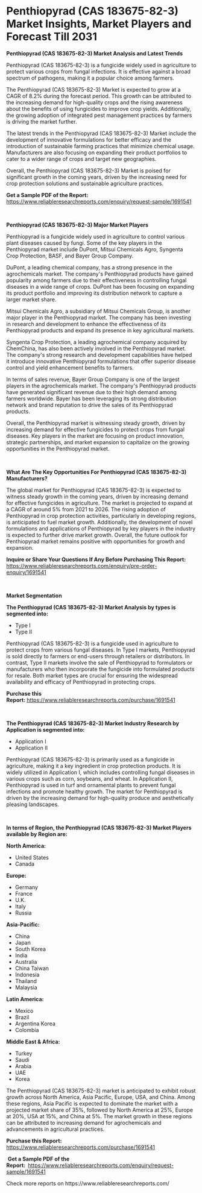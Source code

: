 <p><h1>Penthiopyrad (CAS 183675-82-3) Market Insights, Market Players and Forecast Till 2031</h1></p><p><strong>Penthiopyrad (CAS 183675-82-3) Market Analysis and Latest Trends</strong></p>
<p><p>Penthiopyrad (CAS 183675-82-3) is a fungicide widely used in agriculture to protect various crops from fungal infections. It is effective against a broad spectrum of pathogens, making it a popular choice among farmers.</p><p>The Penthiopyrad (CAS 183675-82-3) Market is expected to grow at a CAGR of 8.2% during the forecast period. This growth can be attributed to the increasing demand for high-quality crops and the rising awareness about the benefits of using fungicides to improve crop yields. Additionally, the growing adoption of integrated pest management practices by farmers is driving the market further.</p><p>The latest trends in the Penthiopyrad (CAS 183675-82-3) Market include the development of innovative formulations for better efficacy and the introduction of sustainable farming practices that minimize chemical usage. Manufacturers are also focusing on expanding their product portfolios to cater to a wider range of crops and target new geographies.</p><p>Overall, the Penthiopyrad (CAS 183675-82-3) Market is poised for significant growth in the coming years, driven by the increasing need for crop protection solutions and sustainable agriculture practices.</p></p>
<p><strong>Get a Sample PDF of the Report:&nbsp;</strong> <a href="https://www.reliableresearchreports.com/enquiry/request-sample/1691541">https://www.reliableresearchreports.com/enquiry/request-sample/1691541</a></p>
<p>&nbsp;</p>
<p><strong>Penthiopyrad (CAS 183675-82-3) Major Market Players</strong></p>
<p><p>Penthiopyrad is a fungicide widely used in agriculture to control various plant diseases caused by fungi. Some of the key players in the Penthiopyrad market include DuPont, Mitsui Chemicals Agro, Syngenta Crop Protection, BASF, and Bayer Group Company.</p><p>DuPont, a leading chemical company, has a strong presence in the agrochemicals market. The company's Penthiopyrad products have gained popularity among farmers due to their effectiveness in controlling fungal diseases in a wide range of crops. DuPont has been focusing on expanding its product portfolio and improving its distribution network to capture a larger market share.</p><p>Mitsui Chemicals Agro, a subsidiary of Mitsui Chemicals Group, is another major player in the Penthiopyrad market. The company has been investing in research and development to enhance the effectiveness of its Penthiopyrad products and expand its presence in key agricultural markets.</p><p>Syngenta Crop Protection, a leading agrochemical company acquired by ChemChina, has also been actively involved in the Penthiopyrad market. The company's strong research and development capabilities have helped it introduce innovative Penthiopyrad formulations that offer superior disease control and yield enhancement benefits to farmers.</p><p>In terms of sales revenue, Bayer Group Company is one of the largest players in the agrochemicals market. The company's Penthiopyrad products have generated significant revenue due to their high demand among farmers worldwide. Bayer has been leveraging its strong distribution network and brand reputation to drive the sales of its Penthiopyrad products.</p><p>Overall, the Penthiopyrad market is witnessing steady growth, driven by increasing demand for effective fungicides to protect crops from fungal diseases. Key players in the market are focusing on product innovation, strategic partnerships, and market expansion to capitalize on the growing opportunities in the Penthiopyrad market.</p></p>
<p>&nbsp;</p>
<p><strong>What Are The Key Opportunities For Penthiopyrad (CAS 183675-82-3) Manufacturers?</strong></p>
<p><p>The global market for Penthiopyrad (CAS 183675-82-3) is expected to witness steady growth in the coming years, driven by increasing demand for effective fungicides in agriculture. The market is projected to expand at a CAGR of around 5% from 2021 to 2026. The rising adoption of Penthiopyrad in crop protection activities, particularly in developing regions, is anticipated to fuel market growth. Additionally, the development of novel formulations and applications of Penthiopyrad by key players in the industry is expected to further drive market growth. Overall, the future outlook for Penthiopyrad market remains positive with opportunities for growth and expansion.</p></p>
<p><strong>Inquire or Share Your Questions If Any Before Purchasing This Report:</strong> <a href="https://www.reliableresearchreports.com/enquiry/pre-order-enquiry/1691541">https://www.reliableresearchreports.com/enquiry/pre-order-enquiry/1691541</a></p>
<p>&nbsp;</p>
<p><strong>Market Segmentation</strong></p>
<p><strong>The Penthiopyrad (CAS 183675-82-3) Market Analysis by types is segmented into:</strong></p>
<p><ul><li>Type I</li><li>Type II</li></ul></p>
<p><p>Penthiopyrad (CAS 183675-82-3) is a fungicide used in agriculture to protect crops from various fungal diseases. In Type I markets, Penthiopyrad is sold directly to farmers or end-users through retailers or distributors. In contrast, Type II markets involve the sale of Penthiopyrad to formulators or manufacturers who then incorporate the fungicide into formulated products for resale. Both market types are crucial for ensuring the widespread availability and efficacy of Penthiopyrad in protecting crops.</p></p>
<p><strong>Purchase this Report:&nbsp;</strong><a href="https://www.reliableresearchreports.com/purchase/1691541">https://www.reliableresearchreports.com/purchase/1691541</a></p>
<p>&nbsp;</p>
<p><strong>The Penthiopyrad (CAS 183675-82-3) Market Industry Research by Application is segmented into:</strong></p>
<p><ul><li>Application I</li><li>Application II</li></ul></p>
<p><p>Penthiopyrad (CAS 183675-82-3) is primarily used as a fungicide in agriculture, making it a key ingredient in crop protection products. It is widely utilized in Application I, which includes controlling fungal diseases in various crops such as corn, soybeans, and wheat. In Application II, Penthiopyrad is used in turf and ornamental plants to prevent fungal infections and promote healthy growth. The market for Penthiopyrad is driven by the increasing demand for high-quality produce and aesthetically pleasing landscapes.</p></p>
<p>&nbsp;</p>
<p><strong>In terms of Region, the Penthiopyrad (CAS 183675-82-3) Market Players available by Region are:</strong></p>
<p>
    <p> <strong> North America: </strong>
        <ul>
            <li>United States</li>
            <li>Canada</li>
        </ul>
        </p> 
    <p> <strong> Europe: </strong>
        <ul>
            <li>Germany</li>
            <li>France</li>
            <li>U.K.</li>
            <li>Italy</li>
            <li>Russia</li>
        </ul>
        </p> 
    <p> <strong> Asia-Pacific: </strong>
        <ul>
            <li>China</li>
            <li>Japan</li>
            <li>South Korea</li>
            <li>India</li>
            <li>Australia</li>
            <li>China Taiwan</li>
            <li>Indonesia</li>
            <li>Thailand</li>
            <li>Malaysia</li>
        </ul>
        </p> 
    <p> <strong> Latin America: </strong>
        <ul>
            <li>Mexico</li>
            <li>Brazil</li>
            <li>Argentina Korea</li>
            <li>Colombia</li>
        </ul>
        </p> 
    <p> <strong> Middle East & Africa: </strong>
        <ul>
            <li>Turkey</li>
            <li>Saudi</li>
            <li>Arabia</li>
            <li>UAE</li>
            <li>Korea</li>
        </ul>
    </p>
    </p>
<p><p>The Penthiopyrad (CAS 183675-82-3) market is anticipated to exhibit robust growth across North America, Asia Pacific, Europe, USA, and China. Among these regions, Asia Pacific is expected to dominate the market with a projected market share of 35%, followed by North America at 25%, Europe at 20%, USA at 15%, and China at 5%. The market growth in these regions can be attributed to increasing demand for agrochemicals and advancements in agricultural practices.</p></p>
<p><strong>Purchase this Report: </strong><a href="https://www.reliableresearchreports.com/purchase/1691541">https://www.reliableresearchreports.com/purchase/1691541</a></p>
<p>&nbsp;<strong>Get a Sample PDF of the Report:&nbsp;&nbsp;</strong><a href="https://www.reliableresearchreports.com/enquiry/request-sample/1691541">https://www.reliableresearchreports.com/enquiry/request-sample/1691541</a></p>
<p><strong></strong></p>
<p>Check more reports on https://www.reliableresearchreports.com/</p>